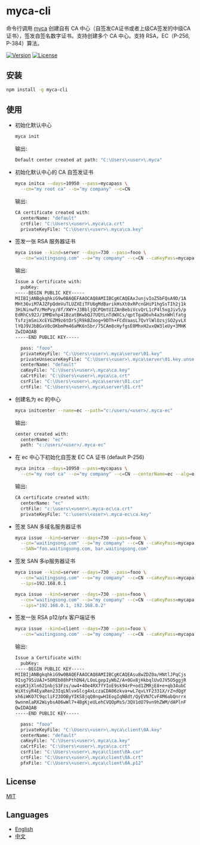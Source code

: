 # myca-cli

命令行调用 [myca](https://www.npmjs.com/package/myca) 创建自有 CA 中心（自签发CA证书或者上级CA签发的中级CA证书），签发自签名数字证书。支持创建多个 CA 中心。支持 RSA，EC（P-256, P-384）算法。

[![Version](https://img.shields.io/npm/v/myca-cli.svg)](https://www.npmjs.com/package/myca-cli)
[![License](https://img.shields.io/badge/license-MIT-blue.svg)](https://opensource.org/licenses/MIT)



## 安装

```bash
npm install -g myca-cli
```

## 使用

- 初始化默认中心
  ```bash
  myca init
  ```

  输出:
  ```bash
  Default center created at path: "C:\Users\<user>\.myca"
  ```

- 初始化默认中心的 CA 自签发证书
  ```bash
  myca initca --days=10950 --pass=mycapass \
    --cn="my root ca" --o="my company" --c=CN
  ```

  输出:
  ```bash
  CA certificate created with:
    centerName: "default"
    crtFile: "C:\Users\<user>\.myca\ca.crt"
    privateKeyFile: "C:\Users\<user>\.myca\ca.key"
  ```

- 签发一张 RSA 服务器证书
  ```bash
  myca issue --kind=server --days=730 --pass=fooo \
    --cn="waitingsong.com" --o="my company" --c=CN --caKeyPass=mycapass
  ```

  输出:
  ```bash
  Issue a Certificate with:
    pubKey:
  -----BEGIN PUBLIC KEY-----
  MIIBIjANBgkqhkiG9w0BAQEFAAOCAQ8AMIIBCgKCAQEAxJunjvIoZ5bFQsA9D/1A
  MHt36viM7AJZFpQdmVuTLUZXEiTFU6gMdBarikHsXt0xRPcnGHiP1hgSsTIh2j1k
  3HiNinwfV/MePvy/8f/XWY+J3BbljQCPQmtUIZAnBebiVcvQrL1cP4l5xgJiv5/p
  EdRhCs92J/1MMDxhp41BzatBKwbQJ7UQtLnTdWXCs/qptTgaD6vh4a3snWHlfatg
  TsfzjmSmiXcEYGZM9z6tDrSjR9kBZoog+9DTh+FCdVaasL7QvYlWlOzsjSO2yvLX
  lYQJ9VJbBGxV0cOKbmPm46aMK6n5br/75CAm8cHyfgsE0MhxH2uxQW3leUy+3MHK
  ZwIDAQAB
  -----END PUBLIC KEY-----

    pass: "fooo"
    privateKeyFile: "C:\Users\<user>\.myca\server\01.key"
    privateUnsecureKeyFile: "C:\Users\<user>\.myca\server\01.key.unsecure"
    centerName: "default"
    caKeyFile: "C:\Users\<user>\.myca\ca.key"
    caCrtFile: "C:\Users\<user>\.myca\ca.crt"
    csrFile: "C:\Users\<user>\.myca\server\01.csr"
    crtFile: "C:\Users\<user>\.myca\server\01.crt"
  ```

- 创建名为 ec 的中心
  ```bash
  myca initcenter --name=ec --path="c:/users/<user>/.myca-ec"
  ```

  输出:
  ```bash
  center created with:
    centerName: "ec"
    path: "c:/users/<user>/.myca-ec"
  ```


- 在 ec 中心下初始化自签发 EC CA 证书 (default P-256)
  ```bash
  myca initca --days=10950 --pass=mycapass \
    --cn="my root ca" --o="my company" --c=CN --centerName=ec --alg=ec
  ```
  输出:
  ```bash
  CA certificate created with:
    centerName: "ec"
    crtFile: "c:\users\<user>\.myca-ec\ca.crt"
    privateKeyFile: "c:\users\<user>\.myca-ec\ca.key"
  ```


- 签发 SAN 多域名服务器证书
  ```bash
  myca issue --kind=server --days=730 --pass=fooo \
    --cn="waitingsong.com" --o="my company" --c=CN --caKeyPass=mycapass \
    --SAN="foo.waitingsong.com, bar.waitingsong.com"
  ```

- 签发 SAN 多ip服务器证书
  ```bash
  myca issue --kind=server --days=730 --pass=fooo \
    --cn="waitingsong.com" --o="my company" --c=CN --caKeyPass=mycapass \
    --ips=192.168.0.1

  myca issue --kind=server --days=730 --pass=fooo \
    --cn="waitingsong.com" --o="my company" --c=CN --caKeyPass=mycapass \
    --ips="192.168.0.1, 192.168.0.2"
  ```


- 签发一张 RSA p12/pfx 客户端证书
  ```bash
  myca issue --kind=client --days=730 --pass=fooo \
    --cn="waitingsong.com" --o="my company" --c=CN --caKeyPass=mycapass
  ```

  输出:
  ```bash
  Issue a Certificate with:
    pubKey:
  -----BEGIN PUBLIC KEY-----
  MIIBIjANBgkqhkiG9w0BAQEFAAOCAQ8AMIIBCgKCAQEAsu8wZDZ0a/HNtlJPqCjs
  9Isg795iUAJ+5OREb08hPthDN4/LOoLgepIyWbZ/A+0Gv8jHkbqlUvOJV5O5ggjR
  ezpK3jXln621nbjS3Fzs/uw4+40e4RX7fYIoE9sk94rP+od1ZMRjE8+e+qb34ubC
  WiXtsyR4EyaRen23IqLNlvxGlcg4xLczaCDA06zkva+wL7qvLYF2331X/rZ+dQgY
  xh6iWKO7C9qcliF23OOByYIKS8jqQ8ngwHIEogIqNBdt/QyEVN7CvF4M6abQnrrx
  9wnnmlaRX2WiybsA06wWl7+4BgKjeULehCVQOpMsS/3QV1dO79vn9hZWM/dAPlnF
  QwIDAQAB
  -----END PUBLIC KEY-----

    pass: "fooo"
    privateKeyFile: "C:\Users\<user>\.myca\client\0A.key"
    centerName: "default"
    caKeyFile: "C:\Users\<user>\.myca\ca.key"
    caCrtFile: "C:\Users\<user>\.myca\ca.crt"
    csrFile: "C:\Users\<user>\.myca\client\0A.csr"
    crtFile: "C:\Users\<user>\.myca\client\0A.crt"
    pfxFile: "C:\Users\<user>\.myca\client\0A.p12"
  ```


## License

[MIT](LICENSE)


## Languages

- [English](README.md)
- [中文](README.zh-CN.md)
